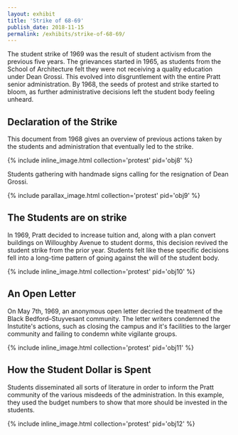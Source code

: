 ```yaml
---
layout: exhibit
title: 'Strike of 68-69'
publish_date: 2018-11-15
permalink: /exhibits/strike-of-68-69/
---
```


The student strike of 1969 was the result of student activism from the previous five years. The grievances started in 1965, as students from the School of Architecture felt they were not receiving a quality education under Dean Grossi. This evolved into disgruntlement with the entire Pratt senior administration. By 1968, the seeds of protest and strike started to bloom, as further administrative decisions left the student body feeling unheard.

## Declaration of the Strike

This document from 1968 gives an overview of previous actions taken by the students and administration that eventually led to the strike.

{% include inline_image.html collection='protest' pid='obj8' %}

Students gathering with handmade signs calling for the resignation of Dean Grossi.

{% include parallax_image.html collection='protest' pid='obj9' %}

## The Students are on strike

In 1969, Pratt decided to increase tuition and, along with a plan convert buildings on Willoughby Avenue to student dorms, this decision revived the student strike from the prior year. Students felt like these specific decisions fell into a long-time pattern of going against the will of the student body.

{% include inline_image.html collection='protest' pid='obj10' %}

## An Open Letter

On May 7th, 1969, an anonymous open letter decried the treatment of the Black
Bedford–Stuyvesant community. The letter writers condemned the Instutite's actions, such as closing the campus and it's facilities to the larger community and failing to condemn white vigilante groups.

{% include inline_image.html collection='protest' pid='obj11' %}

## How the Student Dollar is Spent

Students disseminated all sorts of literature in order to inform the Pratt community of the various misdeeds of the administration. In this example, they used the budget numbers to show that more should be invested in the students.

{% include inline_image.html collection='protest' pid='obj12' %}
